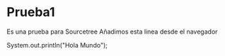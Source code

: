 # Prueba1
Es una prueba para Sourcetree
 Añadimos esta linea desde el navegador

System.out.println("Hola Mundo");